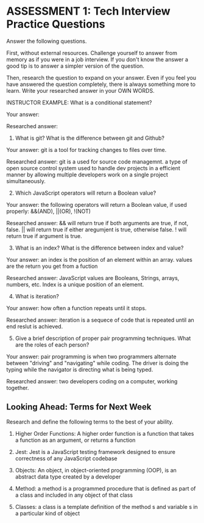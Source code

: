 # ASSESSMENT 1: Tech Interview Practice Questions

Answer the following questions.

First, without external resources. Challenge yourself to answer from memory as if you were in a job interview. If you don't know the answer a good tip is to answer a simpler version of the question.

Then, research the question to expand on your answer. Even if you feel you have answered the question completely, there is always something more to learn. Write your researched answer in your OWN WORDS.

INSTRUCTOR EXAMPLE: What is a conditional statement?

Your answer:

Researched answer:

1. What is git? What is the difference between git and Github?

Your answer: git is a tool for tracking changes to files over time.

Researched answer: git is a used for source code managemnt. a type of open source control system used to handle dev projects in a efficient manner by allowing multiple developers work on a single project simultaneously. 

2. Which JavaScript operators will return a Boolean value?

Your answer: the following operators will return a Boolean value, if used properly: &&(AND), ||(OR), !(NOT) 

Researched answer: && will return true if both arguments are true, if not, false. || will return true if either aregumjent is true, otherwise false. ! will return true if argument is true.

3. What is an index? What is the difference between index and value?

Your answer: an index is the position of an element within an array. values are the return you get from a fuction

Researched answer: JavaScript values are Booleans, Strings, arrays, numbers, etc. Index is a unique position of an element.

4. What is iteration?

Your answer: how often a function repeats until it stops.

Researched answer: iteration is a sequece of code that is repeated until an end reslut is achieved.

5. Give a brief description of proper pair programming techniques. What are the roles of each person?

Your answer: pair programming is when two programmers alternate between "driving"  and "navigating" while coding. The driver is doing the typing while the navigator is directing what is being typed.

Researched answer: two developers coding on a computer, working together.

## Looking Ahead: Terms for Next Week

Research and define the following terms to the best of your ability.

1. Higher Order Functions: A higher order function is a function that takes a function as an argument, or returns a function

2. Jest: Jest is a JavaScript testing framework designed to ensure correctness of any JavaScript codebase

3. Objects: An object, in object-oriented programming (OOP), is an abstract data type created by a developer

4. Method: a method is a programmed procedure that is defined as part of a class and included in any object of that class

5. Classes: a class is a template definition of the method s and variable s in a particular kind of object
